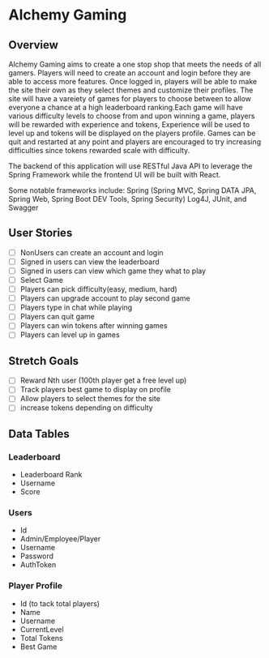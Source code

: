 # Alchemy Gaming
## Overview 
Alchemy Gaming aims to create a one stop shop that meets the needs of all gamers. Players will need to create an account and login before they are able to access more features. Once logged in, players will be able to make the site their own as they select themes and customize their profiles. The site will have a vareiety of games for players to choose between to allow everyone a chance at a high leaderboard ranking.Each game will have various difficulty levels to choose from and upon winning a game, players will be rewarded with experience and tokens, Experience will be used to level up and tokens will be displayed on the players profile. Games can be quit and restarted at any point and players are encouraged to try increasing difficulties since tokens rewarded scale with difficulty. 

The backend of this application will use RESTful Java API to leverage the Spring Framework while the frontend UI will be built with React.

Some notable frameworks include: Spring (Spring MVC, Spring DATA JPA, Spring Web, Spring Boot DEV Tools, Spring Security) Log4J, JUnit, and Swagger

## User Stories
- [ ] NonUsers can create an account and login
- [ ] Signed in users can view the leaderboard
- [ ] Signed in users can view which game they what to play
- [ ] Select Game
- [ ] Players can pick difficulty(easy, medium, hard)
- [ ] Players can upgrade account to play second game
- [ ] Players type in chat while playing
- [ ] Players can quit game
- [ ] Players can win tokens after winning games
- [ ] Players can level up in games

## Stretch Goals
- [ ] Reward Nth user (100th player get a free level up)
- [ ] Track players best game to display on profile
- [ ] Allow players to select themes for the site
- [ ] increase tokens depending on difficulty

## Data Tables
### Leaderboard
- Leaderboard Rank
- Username
- Score

### Users
- Id
- Admin/Employee/Player
- Username
- Password
- AuthToken

### Player Profile
- Id (to tack total players)
- Name
- Username
- CurrentLevel
- Total Tokens
- Best Game
